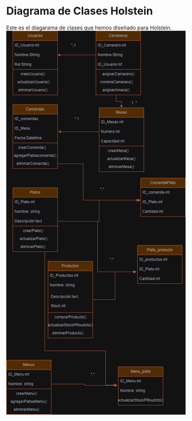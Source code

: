 # Diagrama de Clases Holstein 
Este es el diagarama de clases que hemos diseñado para Holstein.
![Diagrama de clases](images/Diagrama-clases_holstein.png)

